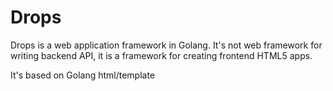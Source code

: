 Drops
=====

Drops is a web application framework in Golang.
It's not web framework for writing backend API, it is a framework for creating frontend HTML5 apps.

It's based on Golang html/template
